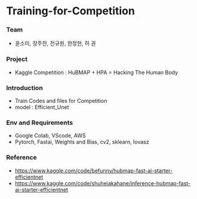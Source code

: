 # Training-for-Competition
### Team
* 윤소미, 장주찬, 전규원, 한정현, 허 권
### Project
* Kaggle Competition : HuBMAP + HPA = Hacking The Human Body
### Introduction
* Train Codes and files for Competition
* model : Efficient_Unet
### Env and Requirements
* Google Colab, VScode, AWS
* Pytorch, Fastai, Weights and Bias, cv2, sklearn, lovasz
### Reference
* https://www.kaggle.com/code/befunny/hubmap-fast-ai-starter-efficientnet
* https://www.kaggle.com/code/shuheiakahane/inference-hubmap-fast-ai-starter-efficientnet
